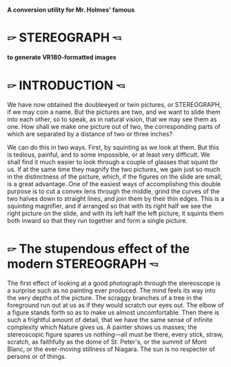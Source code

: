 #### A conversion utility for Mr. Holmes' famous
# 🖙  STEREOGRAPH 🖘
#### to generate VR180-formatted images


# 🖙  INTRODUCTION 🖘
We have now obtained the doubleeyed or twin pictures, or STEREOGRAPH, if we may coin a name. But the pictures are two, and we want to slide them into each other, so to speak, as in natural vision, that we may see them as one. How shall we make one picture out of two, the corresponding parts of which are separated by a distance of two or three inches?

We can do this in two ways. First, by squinting as we look at them. But this is tedious, painful, and to some impossible, or at least very difficult. We shall find it much easier to look through a couple of glasses that squint tbr us. If at the same time they magnify the two pictures, we gain just so much in the distinctness of the picture, which, if the figures on the slide are small, is a great advantage. One of the easiest ways of accomplishing this double purpose is to cut a convex lens through the middle, grind the curves of the two halves down to straight lines, and join them by their thin edges. This is a squinting magnifier, and if arranged so that with its right half we see the right picture on the slide, and with its left half the left picture, it squints them both inward so that they run together and form a single picture.



# 🖙  The stupendous effect of the modern STEREOGRAPH 🖘

The first effect of looking at a good photograph through the stereoscope is a surprise such as no painting ever produced. The mind feels its way into the very depths of the picture. The scraggy branches of a tree in the foreground run out at us as if they would scratch our eyes out. The elbow of a figure stands forth so as to make us almost uncomfortable. Then there is such a frightful amount of detail, that we have the same sense of infinite complexity which Nature gives us. A painter shows us masses; the stereoscopic figure spares us nothing—all must be there, every stick, straw, scratch, as faithfully as the dome of St. Peter's, or the summit of Mont Blanc, or the ever-moving stillness of Niagara. The sun is no respecter of persons or of things.
